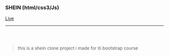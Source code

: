 ### SHEIN (html/css3/Js)

[Live](https://halafarag.github.io/she-in/)

<hr>
<br>
<br>

> this is a shein clone project i made for iti bootstrap course
